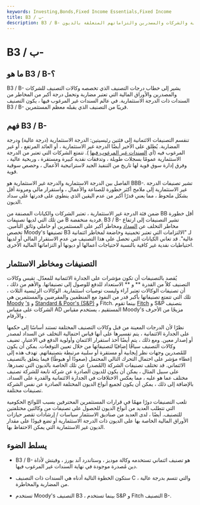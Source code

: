 ```yaml
---
keywords: Investing,Bonds,Fixed Income Essentials,Fixed Income
title: B3 / ب-
description: B3 / B- تشير إلى خطاب تصنيف وكالات التصنيف للمخاطر العالية / المضاربة والشركات والمصدرين والتزاماتهم المتعلقة بالديون.
---
```


# B3 / ب-
## ما هو B3 / B-؟

B3 / B- يشير إلى خطاب درجات التصنيف الذي تخصصه وكالات التصنيف للشركات والمصدرين والأوراق المالية التي تعتبر مضاربة وتحمل درجة أكبر من المخاطر من السندات ذات الدرجة الاستثمارية. في عالم السندات غير المرغوب فيها ، يكون التصنيف B3 / B- قريبًا من التصنيف الذي يقبله معظم المستثمرين.

## فهم B3 / B-

تنقسم التصنيفات الائتمانية إلى فئتين رئيسيتين: الدرجة الاستثمارية (درجة عالية) ودرجة المضاربة. يُطلق على الأخير أيضًا الدرجة غير الاستثمارية ، أو العائد المرتفع ، أو غير المرغوب فيه (أي [السندات غير المرغوب فيها](/junkbond) ). تتمتع الشركات التي تعتبر من الدرجة الاستثمارية عمومًا بسجلات طويلة ، وتدفقات نقدية كبيرة ومستقرة ، وربحية عالية ، وفرق إدارة سوق قوية لها تاريخ من التنفيذ الجيد لاستراتيجية الأعمال ، وحصص سوقية قوية.

الفاصل بين الدرجة الاستثمارية والدرجة غير الاستثمارية هو BBB-. تشير تصنيفات الدرجة غير الاستثمارية إلى ملامح أكثر خطورة للصناعة والأعمال ، واستقرار مالي ومرونة أقل بشكل ملحوظ ، مما يعني قدرًا أكبر من عدم اليقين الذي ينطوي على قدرتها على سداد الديون.

ضمن فئة الدرجة غير الاستثمارية ، تعتبر الشركات والكيانات المصنفة من BB أقل خطورة من تلك التي لديها تصنيفات B فردية منخفضة. B3 / B- تشير التصنيفات إلى ارتفاع مخاطر التخلف عن [السداد](/default2) ومخاطر أكبر على المستثمرين أو حاملي وثائق التأمين. تخصص Moody's تصنيفها B3 لـ "الالتزامات التي تعتبر تخمينية وخاضعة لمخاطر ائتمانية عالية". قد تعاني الكيانات التي تحصل على هذا التصنيف من عدم الاستقرار المالي أو لديها احتياطيات نقدية غير كافية بالنسبة لاحتياجات أعمالها أو ديونها أو التزاماتها المالية الأخرى.

## التصنيفات ومخاطر الاستثمار

يُقصد بالتصنيفات أن تكون مؤشرات على الجدارة الائتمانية للمعدّل. تقيس وكالات التصنيف كلاً من القدرة ** و ** الاستعداد للدفع للوصول إلى تصنيفاتها. والأهم من ذلك ، أن تصنيفات الوكالات تعتبر آراء وليست توصيات استثمارية. الوكالات الرئيسية الثلاث ، تلك التي تتمتع تصنيفاتها بأكبر قدر من النفوذ مع المنظمين والمقرضين والمستثمرين هي [Moody](/moodys) ['s](/moodys) و [Standard & Poor's (S&P)](/sp) و Fitch. بينما تقوم [Fitch](/fitch-ratings) و S&P بتصنيف الشركات على مقياس AD المستقيم ، يستخدم مقياس Moody's مزيجًا من الأحرف والأرقام .

نظرًا لأن الدرجات المعينة من قبل وكالات التصنيف المختلفة تستند أساسًا إلى حكمها على الجدارة الائتمانية ، يتم تفسيرها على أنها قياس احتمالية التخلف عن السداد لمصدر أو إصدار معين. ومع ذلك ، يتم أيضًا أخذ استقرار الائتمان وأولوية الدفع في الاعتبار. تضيف وكالات التصنيف سياقًا إضافيًا لتصنيفاتها من خلال تعيين التوقعات. يمكن أن يكون للمُصدرين وجهات نظر إيجابية أو مستقرة أو سلبية مرتبطة بتصنيفاتهم. تهدف هذه إلى إعطاء مؤشر على احتمال التحرك التالي المحتمل (صعودًا أو هبوطًا) فيما يتعلق بالتصنيف الائتماني. قد تختلف تصنيفات الشركة (المُصدر) عن تلك الخاصة بالديون التي تصدرها. على سبيل المثال ، يمكن أن يكون للديون الصادرة عن شركة تابعة للشركة تصنيف مختلف عما هو عليه ، مما يعكس الاختلافات في الجدارة الائتمانية والقدرة على السداد. بالإضافة إلى ذلك ، يمكن أن يكون لجميع أنواع الديون المختلفة الصادرة عن نفس الشركة تصنيفات مختلفة.

تلعب التصنيفات دورًا مهمًا في قرارات المستثمرين المحترفين بسبب اللوائح الحكومية التي تتطلب العديد من أنواع الديون للحصول على تصنيفات من وكالتين مختلفتين للتصنيف. أيضًا ، لدى العديد من صناديق الاستثمار سياسات / إرشادات تقصر حيازات الأوراق المالية الخاصة بها على الديون ذات الدرجة الاستثمارية أو تضع قيودًا على مقدار الديون غير الاستثمارية التي يمكن الاحتفاظ بها.

## يسلط الضوء

- B3 / B- هو تصنيف ائتماني تستخدمه وكالة موديز ، وستاندرد آند بورز ، وفيتش لأداة دين مُصدرة موجودة في نهاية السندات غير المرغوب فيها.

- ستكون الخطوة التالية أدناه هي السندات ذات التصنيف C ، والتي تتسم بدرجة عالية من المضاربة والمخاطرة.

- تستخدم Moody's التصنيف B3 ، بينما تستخدم S&P و Fitch التصنيف B-.

